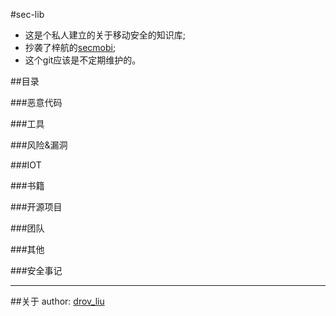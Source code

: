 #sec-lib


- 这是个私人建立的关于移动安全的知识库;
- 抄袭了梓航的[secmobi](https://github.com/secmobi/wiki.secmobi.com);
- 这个git应该是不定期维护的。

##目录

###恶意代码

###工具

###风险&漏洞

###IOT

###书籍

###开源项目

###团队

###其他

###安全事记




****

##关于
author: [drov_liu](none)
